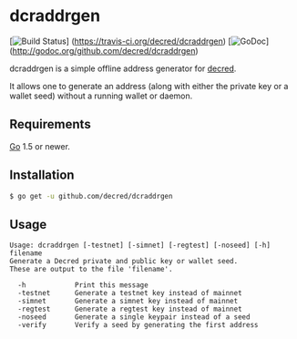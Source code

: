 dcraddrgen
====

[![Build Status](https://travis-ci.org/decred/dcraddrgen.png?branch=master)]
(https://travis-ci.org/decred/dcraddrgen)
[![GoDoc](https://godoc.org/github.com/decred/dcraddrgen?status.png)]
(http://godoc.org/github.com/decred/dcraddrgen)


dcraddrgen is a simple offline address generator for [decred](https://decred.org/).

It allows one to generate an address (along with either the private
key or a wallet seed) without a running wallet or daemon.

## Requirements

[Go](http://golang.org) 1.5 or newer.

## Installation

```bash
$ go get -u github.com/decred/dcraddrgen
```

## Usage

```
Usage: dcraddrgen [-testnet] [-simnet] [-regtest] [-noseed] [-h] filename
Generate a Decred private and public key or wallet seed.
These are output to the file 'filename'.

  -h 		    Print this message
  -testnet 	    Generate a testnet key instead of mainnet
  -simnet       Generate a simnet key instead of mainnet
  -regtest      Generate a regtest key instead of mainnet
  -noseed       Generate a single keypair instead of a seed
  -verify 	    Verify a seed by generating the first address
```
